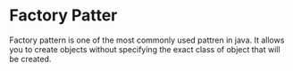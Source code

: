 # Factory Patter
Factory pattern is one of the most commonly used pattren in java. It allows you to create objects without specifying the exact class of object that will be created.
